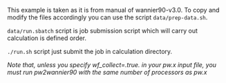 This example is taken as it is from manual of wannier90-v3.0. To copy and modify the files accordingly you can use the script `data/prep-data.sh`. 

`data/run.sbatch` script is job submission script which will carry out calculation is defined order.

`./run.sh` script just submit the job in calculation directory.

*Note that, unless you specify wf_collect=.true. in your pw.x input
file, you must run pw2wannier90 with the same number of processors as pw.x*